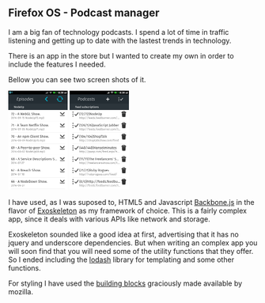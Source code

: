 ## Firefox OS - Podcast manager

I am a big fan of technology podcasts. I spend a lot of time in traffic listening and getting up to date with the lastest trends in technology.

There is an app in the store but I wanted to create my own in order to include the features I needed. 

Bellow you can see two screen shots of it.

[![podcastmanager-episodes](../images/podcastmanager-episodes-s.png)](../images/podcastmanager-episodes.png)
[![podcastmanager-feeds](../images/podcastmanager-feeds-s.png)](../images/podcastmanager-feeds.png)

I have used, as I was suposed to, HTML5 and Javascript [Backbone.js](http://backbonejs.org/) in the flavor of [Exoskeleton](http://exosjs.com/) as my framework of choice. This is a fairly complex app, since it deals with various APIs like network and storage. 

Exoskeleton sounded like a good idea at first, advertising that it has no jquery and underscore dependencies. But when writing an complex app you will soon find that you will need some of the utility functions that they offer. So I ended including the [lodash](http://lodash.com/) library for templating and some other functions.

For styling I have used the [building blocks](http://buildingfirefoxos.com/) graciously made available by mozilla.

